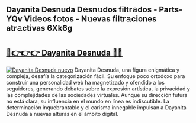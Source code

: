 ## Dayanita Desnuda D𝚎sn𝚞dos filtr𝚊dos - Parts-YQv Vid𝚎os f𝚘tos - N𝚞evas filtr𝚊ciones atr𝚊ctivas 6Xk6g

# <h2><a href="http://mbcbol.tromn.icu/?c=Dayanita+Desnuda">🔗👉👉👉 Dayanita Desnuda 🔗🔗</a></h2>

[![Dayanita Desnuda nuevo](https://i.imgur.com/pEAQMta.gif)](http://mbcbol.tromn.icu/?c=Dayanita+Desnuda)
Dayanita Desnuda, una figura enigmática y compleja, desafía la categorización fácil. Su enfoque poco ortodoxo para construir una personalidad web ha magnetizado y ofendido a los seguidores, generando debates sobre la expresión artística, la privacidad y las complejidades de las sociedades virtuales. Aunque su dirección futura no está clara, su influencia en el mundo en línea es indiscutible. La determinación inquebrantable y el carisma innegable impulsan a Dayanita Desnuda a nuevas alturas en el ámbito digital.
